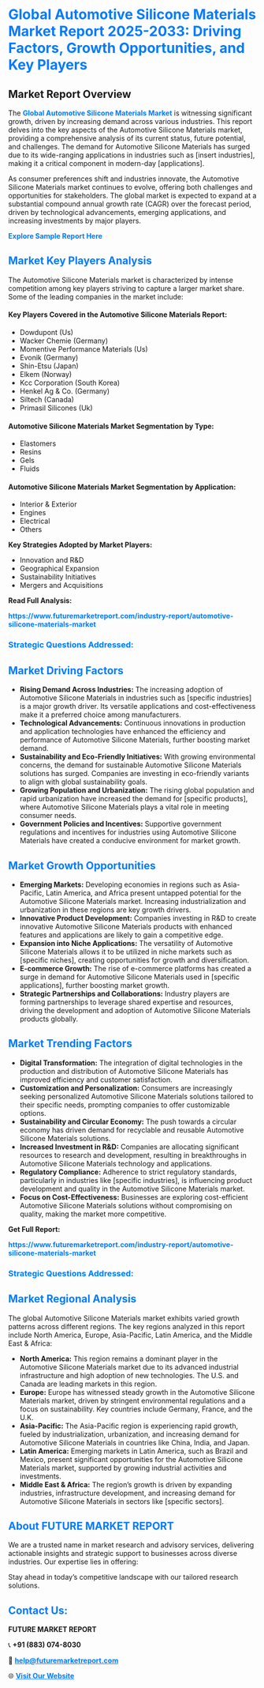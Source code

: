 <h1 style="color: #007BFF;">Global Automotive Silicone Materials Market Report 2025-2033: Driving Factors, Growth Opportunities, and Key Players</h1>

<section id="overview">
<h2>Market Report Overview</h2>
<p>The <a href="https://www.futuremarketreport.com/industry-report/automotive-silicone-materials-market" style="color: #007BFF; text-decoration: none;"><strong>Global Automotive Silicone Materials Market</strong></a> is witnessing significant growth, driven by increasing demand across various industries. This report delves into the key aspects of the Automotive Silicone Materials market, providing a comprehensive analysis of its current status, future potential, and challenges. The demand for Automotive Silicone Materials has surged due to its wide-ranging applications in industries such as [insert industries], making it a critical component in modern-day [applications].</p>
<p>As consumer preferences shift and industries innovate, the Automotive Silicone Materials market continues to evolve, offering both challenges and opportunities for stakeholders. The global market is expected to expand at a substantial compound annual growth rate (CAGR) over the forecast period, driven by technological advancements, emerging applications, and increasing investments by major players.</p>
</section>

<section id="overview">
<p><a href="https://www.futuremarketreport.com/request-sample/reportId=30266" style="color: #007BFF; text-decoration: none;"><strong>Explore Sample Report Here</strong></a></p>
</section>

<section id="key-players">
<h2 style="color: #007BFF;">Market Key Players Analysis</h2>
<p>The Automotive Silicone Materials market is characterized by intense competition among key players striving to capture a larger market share. Some of the leading companies in the market include:</p>
<h4>Key Players Covered in the Automotive Silicone Materials Report:</h4>
<ul><li>Dowdupont (Us)</li><li>Wacker Chemie (Germany)</li><li>Momentive Performance Materials (Us)</li><li>Evonik (Germany)</li><li>Shin-Etsu (Japan)</li><li>Elkem (Norway)</li><li>Kcc Corporation (South Korea)</li><li>Henkel Ag &amp; Co. (Germany)</li><li>Siltech (Canada)</li><li>Primasil Silicones (Uk)</li></ul>
<h4>Automotive Silicone Materials Market Segmentation by Type:</h4>
<ul><li>Elastomers</li><li>Resins</li><li>Gels</li><li>Fluids</li></ul>

<h4>Automotive Silicone Materials Market Segmentation by Application:</h4>
<ul><li>Interior &amp; Exterior</li><li>Engines</li><li>Electrical</li><li>Others</li></ul>
<p><strong>Key Strategies Adopted by Market Players:</strong></p>
<ul>
<li>Innovation and R&D</li>
<li>Geographical Expansion</li>
<li>Sustainability Initiatives</li>
<li>Mergers and Acquisitions</li>
</ul>
</section>

<section>
<p><strong>Read Full Analysis: </strong></p><a href="https://www.futuremarketreport.com/industry-report/automotive-silicone-materials-market" style="color: #007BFF; text-decoration: none;"><strong>https://www.futuremarketreport.com/industry-report/automotive-silicone-materials-market</strong></a>
<h3 style="color: #007BFF;">Strategic Questions Addressed:</h3>
</section>

<section id="driving-factors">
<h2 style="color: #007BFF;">Market Driving Factors</h2>
<ul>
<li><strong>Rising Demand Across Industries:</strong> The increasing adoption of Automotive Silicone Materials in industries such as [specific industries] is a major growth driver. Its versatile applications and cost-effectiveness make it a preferred choice among manufacturers.</li>
<li><strong>Technological Advancements:</strong> Continuous innovations in production and application technologies have enhanced the efficiency and performance of Automotive Silicone Materials, further boosting market demand.</li>
<li><strong>Sustainability and Eco-Friendly Initiatives:</strong> With growing environmental concerns, the demand for sustainable Automotive Silicone Materials solutions has surged. Companies are investing in eco-friendly variants to align with global sustainability goals.</li>
<li><strong>Growing Population and Urbanization:</strong> The rising global population and rapid urbanization have increased the demand for [specific products], where Automotive Silicone Materials plays a vital role in meeting consumer needs.</li>
<li><strong>Government Policies and Incentives:</strong> Supportive government regulations and incentives for industries using Automotive Silicone Materials have created a conducive environment for market growth.</li>
</ul>
</section>

<section id="growth-opportunities">
<h2 style="color: #007BFF;">Market Growth Opportunities</h2>
<ul>
<li><strong>Emerging Markets:</strong> Developing economies in regions such as Asia-Pacific, Latin America, and Africa present untapped potential for the Automotive Silicone Materials market. Increasing industrialization and urbanization in these regions are key growth drivers.</li>
<li><strong>Innovative Product Development:</strong> Companies investing in R&D to create innovative Automotive Silicone Materials products with enhanced features and applications are likely to gain a competitive edge.</li>
<li><strong>Expansion into Niche Applications:</strong> The versatility of Automotive Silicone Materials allows it to be utilized in niche markets such as [specific niches], creating opportunities for growth and diversification.</li>
<li><strong>E-commerce Growth:</strong> The rise of e-commerce platforms has created a surge in demand for Automotive Silicone Materials used in [specific applications], further boosting market growth.</li>
<li><strong>Strategic Partnerships and Collaborations:</strong> Industry players are forming partnerships to leverage shared expertise and resources, driving the development and adoption of Automotive Silicone Materials products globally.</li>
</ul>
</section>

<section id="trending-factors">
<h2 style="color: #007BFF;">Market Trending Factors</h2>
<ul>
<li><strong>Digital Transformation:</strong> The integration of digital technologies in the production and distribution of Automotive Silicone Materials has improved efficiency and customer satisfaction.</li>
<li><strong>Customization and Personalization:</strong> Consumers are increasingly seeking personalized Automotive Silicone Materials solutions tailored to their specific needs, prompting companies to offer customizable options.</li>
<li><strong>Sustainability and Circular Economy:</strong> The push towards a circular economy has driven demand for recyclable and reusable Automotive Silicone Materials solutions.</li>
<li><strong>Increased Investment in R&D:</strong> Companies are allocating significant resources to research and development, resulting in breakthroughs in Automotive Silicone Materials technology and applications.</li>
<li><strong>Regulatory Compliance:</strong> Adherence to strict regulatory standards, particularly in industries like [specific industries], is influencing product development and quality in the Automotive Silicone Materials market.</li>
<li><strong>Focus on Cost-Effectiveness:</strong> Businesses are exploring cost-efficient Automotive Silicone Materials solutions without compromising on quality, making the market more competitive.</li>
</ul>
</section>

<section>
<p><strong>Get Full Report: </strong></p><a href="https://www.futuremarketreport.com/industry-report/automotive-silicone-materials-market" style="color: #007BFF; text-decoration: none;"><strong>https://www.futuremarketreport.com/industry-report/automotive-silicone-materials-market</strong></a>
<h3 style="color: #007BFF;">Strategic Questions Addressed:</h3>
</section>


<section id="regional-analysis">
<h2 style="color: #007BFF;">Market Regional Analysis</h2>
<p>The global Automotive Silicone Materials market exhibits varied growth patterns across different regions. The key regions analyzed in this report include North America, Europe, Asia-Pacific, Latin America, and the Middle East & Africa:</p>
<ul>
<li><strong>North America:</strong> This region remains a dominant player in the Automotive Silicone Materials market due to its advanced industrial infrastructure and high adoption of new technologies. The U.S. and Canada are leading markets in this region.</li>
<li><strong>Europe:</strong> Europe has witnessed steady growth in the Automotive Silicone Materials market, driven by stringent environmental regulations and a focus on sustainability. Key countries include Germany, France, and the U.K.</li>
<li><strong>Asia-Pacific:</strong> The Asia-Pacific region is experiencing rapid growth, fueled by industrialization, urbanization, and increasing demand for Automotive Silicone Materials in countries like China, India, and Japan.</li>
<li><strong>Latin America:</strong> Emerging markets in Latin America, such as Brazil and Mexico, present significant opportunities for the Automotive Silicone Materials market, supported by growing industrial activities and investments.</li>
<li><strong>Middle East & Africa:</strong> The region’s growth is driven by expanding industries, infrastructure development, and increasing demand for Automotive Silicone Materials in sectors like [specific sectors].</li>
</ul>
</section>

<footer>
<h2 style="color: #007BFF;">About FUTURE MARKET REPORT</h2>
<p>We are a trusted name in market research and advisory services, delivering actionable insights and strategic support to businesses across diverse industries. Our expertise lies in offering:</p>

<p>Stay ahead in today’s competitive landscape with our tailored research solutions.</p>

<h2 style="color: #007BFF;">Contact Us:</h2>
<p><strong>FUTURE MARKET REPORT</strong></p>
<p>📞 <strong>+91 (883) 074-8030</strong></p>
<p>📧 <strong><a href="mailto:help@futuremarketreport.com" style="color: #007BFF;">help@futuremarketreport.com</a></strong></p>
<p>🌐 <strong><a href="https://www.futuremarketreport.com/" style="color: #007BFF;">Visit Our Website</a></strong></p>
</footer>